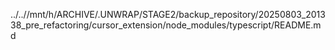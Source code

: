 ../..//mnt/h/ARCHIVE/.UNWRAP/STAGE2/backup_repository/20250803_201338_pre_refactoring/cursor_extension/node_modules/typescript/README.md